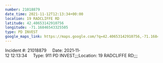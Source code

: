 ```yaml
---
number: 21018879
date_time: 2021-11-12T12:13:34+00:00
location: 19 RADCLIFFE RD
latitude: 42.40653142910756
longitude: -71.16846543325505
type: PD INVEST
google_maps_link: https://maps.google.com/?q=42.40653142910756,-71.16846543325505
---
```


Incident #: 21018879     Date: 2021‐11‐12 12:13:34     Type: 911 PD INVEST;;;Location: 19 RADCLIFFE RD;;;
